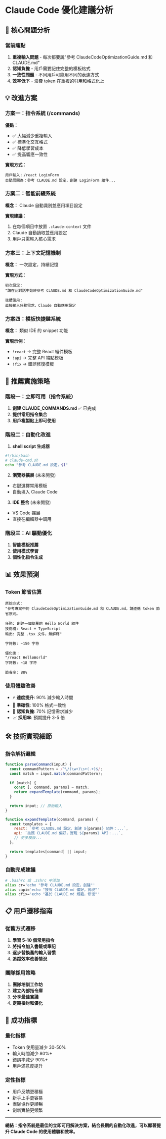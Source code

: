 # Claude Code 優化建議分析

## 🎯 核心問題分析

### 當前痛點
1. **重複輸入問題** - 每次都要說"參考 ClaudeCodeOptimizationGuide.md 和 CLAUDE.md"
2. **認知負擔** - 用戶需要記住完整的模板格式
3. **一致性問題** - 不同用戶可能用不同的表達方式
4. **效率低下** - 浪費 token 在重複的引用和格式化上

## 💡 改進方案

### 方案一：指令系統 (/commands)
**優點：**
- ✅ 大幅減少重複輸入
- ✅ 標準化交互格式
- ✅ 降低學習成本
- ✅ 提高響應一致性

**實現方式：**
```
用戶輸入：/react LoginForm
自動展開為：參考 CLAUDE.md 設定，創建 LoginForm 組件...
```

### 方案二：智能前綴系統
**概念：** Claude 自動識別並應用項目設定

**實現建議：**
1. 在每個項目中放置 `.claude-context` 文件
2. Claude 自動讀取並應用設定
3. 用戶只需輸入核心需求

### 方案三：上下文記憶機制
**概念：** 一次設定，持續記憶

**實現方式：**
```
初次設定：
"請在此對話中始終參考 CLAUDE.md 和 ClaudeCodeOptimizationGuide.md"

後續使用：
直接輸入任務需求，Claude 自動應用設定
```

### 方案四：模板快捷鍵系統
**概念：** 類似 IDE 的 snippet 功能

**實現示例：**
- `!react` → 完整 React 組件模板
- `!api` → 完整 API 端點模板
- `!fix` → 錯誤修復模板

## 🚀 推薦實施策略

### 階段一：立即可用（指令系統）
1. **創建 CLAUDE_COMMANDS.md** ✅ 已完成
2. **提供常用指令集合**
3. **用戶複製貼上即可使用**

### 階段二：自動化改進
1. **shell script 生成器**
```bash
#!/bin/bash
# claude-cmd.sh
echo "參考 CLAUDE.md 設定，$1"
```

2. **瀏覽器擴展** (未來開發)
- 右鍵選擇常用模板
- 自動填入 Claude Code

3. **IDE 整合** (未來開發)
- VS Code 擴展
- 直接在編輯器中調用

### 階段三：AI 驅動優化
1. **智能模板推薦**
2. **使用模式學習**
3. **個性化指令生成**

## 📊 效果預測

### Token 節省估算
```
原始方式：
"參考專案中的 ClaudeCodeOptimizationGuide.md 和 CLAUDE.md，請遵循 token 節省原則。

任務: 創建一個簡單的 Hello World 組件
技術棧: React + TypeScript  
輸出: 完整 .tsx 文件，無解釋"

字符數: ~150 字符

優化後：
"/react HelloWorld"
字符數: ~18 字符

節省率: 88%
```

### 使用體驗改善
- ⚡ **速度提升**: 90% 減少輸入時間
- 🎯 **準確性**: 100% 格式一致性
- 🧠 **認知負擔**: 70% 記憶需求減少
- 📈 **採用率**: 預期提升 3-5 倍

## 🛠️ 技術實現細節

### 指令解析邏輯
```javascript
function parseCommand(input) {
  const commandPattern = /^\/(\w+)\s+(.+)$/;
  const match = input.match(commandPattern);
  
  if (match) {
    const [, command, params] = match;
    return expandTemplate(command, params);
  }
  
  return input; // 原始輸入
}

function expandTemplate(command, params) {
  const templates = {
    react: `參考 CLAUDE.md 設定，創建 ${params} 組件：...`,
    api: `按照 CLAUDE.md 偏好，實現 ${params} API：...`,
    // 更多模板...
  };
  
  return templates[command] || input;
}
```

### 自動完成建議
```bash
# .bashrc 或 .zshrc 中添加
alias cr='echo "參考 CLAUDE.md 設定，創建"'
alias capi='echo "按照 CLAUDE.md 偏好，實現"'
alias cfix='echo "基於 CLAUDE.md 規範，修復"'
```

## 📋 用戶遷移指南

### 從舊方式遷移
1. **學習 5-10 個常用指令**
2. **將指令加入書籤或筆記**
3. **逐步替換舊的輸入習慣**
4. **追蹤效率改善情況**

### 團隊採用策略
1. **團隊培訓工作坊**
2. **建立內部指令庫**
3. **分享最佳實踐**
4. **定期檢討和優化**

## 🎯 成功指標

### 量化指標
- Token 使用量減少 30-50%
- 輸入時間減少 80%+
- 錯誤率減少 90%+
- 用戶滿意度提升

### 定性指標
- 用戶反饋更積極
- 新手上手更容易
- 團隊協作更順暢
- 創新實驗更頻繁

---

**總結：指令系統是最佳的立即可用解決方案，結合長期的自動化改進，可以顯著提升 Claude Code 的使用體驗和效率。**